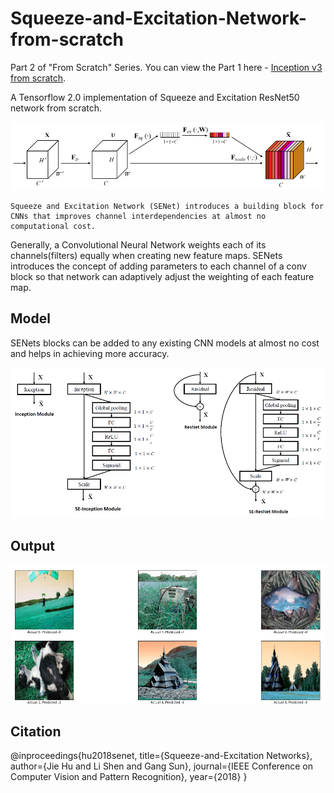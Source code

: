 # Squeeze-and-Excitation-Network-from-scratch

[SEBlock]: ./Images/SE_Block.png "SE Block"
[SER]: ./Images/SE_ResNet50.png "SE-ResNet"
[output]: ./Images/Output.png "Output"


Part 2 of "From Scratch" Series. You can view the Part 1 here - [Inception v3 from scratch](https://github.com/ambareesh-ravi/Inception-v3-from-scratch). 


A Tensorflow 2.0 implementation of Squeeze and Excitation ResNet50 network from scratch.


![Squeeze and Excitation Block][SEBlock]


```
Squeeze and Excitation Network (SENet) introduces a building block for CNNs that improves channel interdependencies at almost no computational cost.
```

Generally, a Convolutional Neural Network weights each of its channels(filters) equally when creating new feature maps. SENets introduces the concept of adding parameters to each channel of a conv block so that network can adaptively adjust the weighting of each feature map.

## Model

SENets blocks can be added to any existing CNN models at almost no cost and helps in achieving more accuracy.

![SENet blocks in Inception and ResNet50][SER]

## Output

![Prediction on ImageNet Dataset][output]

## Citation

@inproceedings{hu2018senet,
      title={Squeeze-and-Excitation Networks},
      author={Jie Hu and Li Shen and Gang Sun},
      journal={IEEE Conference on Computer Vision and Pattern Recognition},
      year={2018}
    }